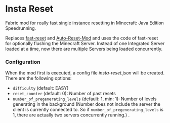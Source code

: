 # Insta Reset
Fabric mod for really fast single instance resetting in Minecraft: Java Edition Speedrunning.

Replaces [fast-reset](https://github.com/jan-leila/FastReset) and [Auto-Reset-Mod](https://github.com/DuncanRuns/AutoResetMod) and uses the code of fast-reset for optionally flushing the Minecraft Server. Instead of one Integrated Server loaded at a time, now there are multiple Servers being loaded concurrently.

### Configuration
When the mod first is executed, a config file *insta-reset.json* will be created. There are the following options:
* `difficulty` (default: EASY)
* `reset_counter` (default: 0): Number of past resets
* `number_of_pregenerating_levels` (default: 1, min: 1): Number of levels generating in the background (Number does not include the server the client is currently connected to. So if `number_of_pregenerating_levels` is 1, there are actually two servers concurrently running.) .